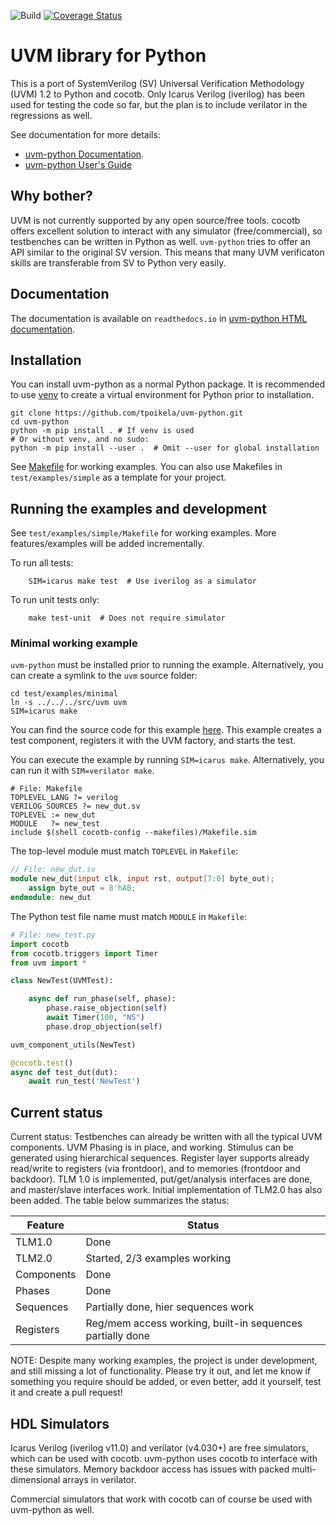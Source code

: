 ![Build](https://github.com/tpoikela/uvm-python/workflows/Build/badge.svg?branch=master)
[![Coverage Status](https://coveralls.io/repos/github/tpoikela/uvm-python/badge.svg?branch=master)](https://coveralls.io/github/tpoikela/uvm-python?branch=master)

UVM library for Python
======================

This is a port of SystemVerilog (SV) Universal Verification Methodology (UVM)
1.2 to Python and cocotb. Only Icarus Verilog (iverilog) has been used for
testing the code so
far, but the plan is to include verilator in the regressions as well.

See documentation for more details:
  - [uvm-python Documentation](https://uvm-python.readthedocs.io/).
  - [uvm-python User's Guide](https://uvm-python.readthedocs.io/en/latest/uvm_users_guide_1.2.html)

Why bother?
-----------

UVM is not currently supported by any open source/free tools. cocotb offers
excellent solution to interact with any simulator (free/commercial), so
testbenches can be written in Python as well. `uvm-python` tries to offer
an API similar to the original SV version. This means that many UVM verificaton
skills are transferable from SV to Python very easily.

Documentation
-------------

The documentation is available on `readthedocs.io` in
[uvm-python HTML documentation](https://uvm-python.readthedocs.io/).

Installation
------------

You can install uvm-python as a normal Python package. It is recommended to use
[venv](https://docs.python.org/3/library/venv.html) to create a virtual
environment for Python prior to installation.

```shell
git clone https://github.com/tpoikela/uvm-python.git
cd uvm-python
python -m pip install . # If venv is used
# Or without venv, and no sudo:
python -m pip install --user .  # Omit --user for global installation
```

See [Makefile](test/examples/simple/Makefile) for working examples. You can
also use Makefiles in `test/examples/simple` as a
template for your project.

Running the examples and development
------------------------------------

See `test/examples/simple/Makefile` for working examples. More features/examples will be added
incrementally.

To run all tests:
```shell
    SIM=icarus make test  # Use iverilog as a simulator
```

To run unit tests only:
```
    make test-unit  # Does not require simulator
```

### Minimal working example ###

`uvm-python` must be installed prior to running the example. Alternatively, you
can create a symlink to the `uvm` source folder:

```shell
cd test/examples/minimal
ln -s ../../../src/uvm uvm
SIM=icarus make
```

You can find the
source code for this example [here](test/examples/minimal). This example
creates a test component, registers it with the UVM factory, and starts the test.

You can execute the example by running `SIM=icarus make`. Alternatively, you can
run it with `SIM=verilator make`.

```make
# File: Makefile
TOPLEVEL_LANG ?= verilog
VERILOG_SOURCES ?= new_dut.sv
TOPLEVEL := new_dut
MODULE   ?= new_test
include $(shell cocotb-config --makefiles)/Makefile.sim
```

The top-level module must match `TOPLEVEL` in `Makefile`:

```verilog
// File: new_dut.sv
module new_dut(input clk, input rst, output[7:0] byte_out);
    assign byte_out = 8'hAB;
endmodule: new_dut
```

The Python test file name must match `MODULE` in `Makefile`:

```python
# File: new_test.py
import cocotb
from cocotb.triggers import Timer
from uvm import *

class NewTest(UVMTest):

    async def run_phase(self, phase):
        phase.raise_objection(self)
        await Timer(100, "NS")
        phase.drop_objection(self)

uvm_component_utils(NewTest)

@cocotb.test()
async def test_dut(dut):
    await run_test('NewTest')
```

Current status
--------------
Current status: Testbenches can already be written with all the typical UVM 
components. UVM Phasing is in place, and working. Stimulus can be generated
using hierarchical sequences. Register
layer supports already read/write to registers (via frontdoor), and to 
memories (frontdoor and backdoor). TLM 1.0 is implemented,
put/get/analysis interfaces are done, and master/slave interfaces work. Initial
implementation of TLM2.0 has also been added. The table below summarizes the
status:

| Feature    | Status                                                    |
| ---------  | ------                                                    |
| TLM1.0     | Done                                                      |
| TLM2.0     | Started, 2/3 examples working                             |
| Components | Done                                                      |
| Phases     | Done                                                      |
| Sequences  | Partially done, hier sequences work                       |
| Registers  | Reg/mem access working, built-in sequences partially done |

NOTE: Despite many working examples, the project is under development, and still
missing a lot of functionality. Please try it out, and let me know if
something you require should be added, or even better, add it yourself, test it
and create a pull request!


HDL Simulators
--------------

Icarus Verilog (iverilog v11.0) and verilator (v4.030+) are free simulators, which can
be used with cocotb. uvm-python uses cocotb to interface with these simulators.
Memory backdoor access has issues with packed multi-dimensional arrays in
verilator.

Commercial simulators that work with cocotb can of course be used with
uvm-python as well.
